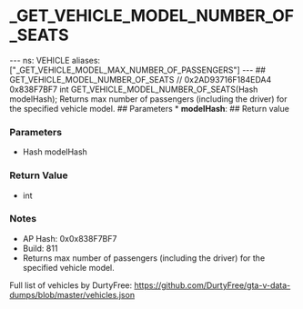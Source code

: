 # _GET_VEHICLE_MODEL_NUMBER_OF_SEATS

--- ns: VEHICLE aliases: ["_GET_VEHICLE_MODEL_MAX_NUMBER_OF_PASSENGERS"] --- ## GET_VEHICLE_MODEL_NUMBER_OF_SEATS  // 0x2AD93716F184EDA4 0x838F7BF7 int GET_VEHICLE_MODEL_NUMBER_OF_SEATS(Hash modelHash);  Returns max number of passengers (including the driver) for the specified vehicle model.  ## Parameters * **modelHash**:  ## Return value

### Parameters
* Hash modelHash

### Return Value
* int

### Notes
* AP Hash: 0x0x838F7BF7
* Build: 811
* Returns max number of passengers (including the driver) for the specified vehicle model.

Full list of vehicles by DurtyFree: https://github.com/DurtyFree/gta-v-data-dumps/blob/master/vehicles.json

